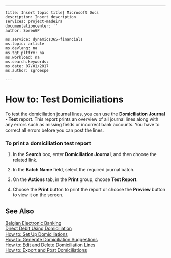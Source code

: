 ---
    title: Insert topic title| Microsoft Docs
    description: Insert description
    services: project-madeira
    documentationcenter: ''
    author: SorenGP

    ms.service: dynamics365-financials
    ms.topic: article
    ms.devlang: na
    ms.tgt_pltfrm: na
    ms.workload: na
    ms.search.keywords:
    ms.date: 07/01/2017
    ms.author: sgroespe

    ---
# How to: Test Domiciliations
To test the domiciliation journal lines, you can use the **Domiciliation Journal - Test** report. This report prints an overview of all journal lines along with any errors such as missing fields or incorrect bank accounts. You have to correct all errors before you can post the lines.  
  
### To print a domiciliation test report  
  
1.  In the **Search** box, enter **Domiciliation Journal**, and then choose the related link.  
  
2.  In the **Batch Name** field, select the required journal batch.  
  
3.  On the **Actions** tab, in the **Print** group, choose **Test Report**.  
  
4.  Choose the **Print** button to print the report or choose the **Preview** button to view it on the screen.  
  
## See Also  
 [Belgian Electronic Banking](../FullExperience/belgian-electronic-banking.md)   
 [Direct Debit Using Domiciliation](../FullExperience/direct-debit-using-domiciliation.md)   
 [How to: Set Up Domiciliations](../FullExperience/how-to-set-up-domiciliations.md)   
 [How to: Generate Domiciliation Suggestions](../FullExperience/how-to-generate-domiciliation-suggestions.md)   
 [How to: Edit and Delete Domiciliation Lines](../FullExperience/how-to-edit-and-delete-domiciliation-lines.md)   
 [How to: Export and Post Domiciliations](../FullExperience/how-to-export-and-post-domiciliations.md)